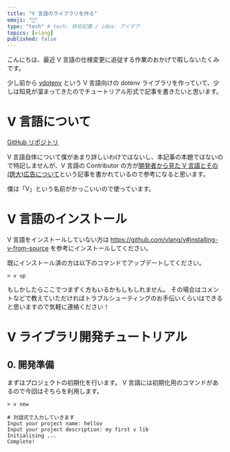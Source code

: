 ```yaml
---
title: "V 言語のライブラリを作る"
emoji: "👾"
type: "tech" # tech: 技術記事 / idea: アイデア
topics: [vlang]
published: false
---
```


こんにちは、最近 V 言語の仕様変更に追従する作業のおかげで暇しないたくみです。

少し前から [vdotenv](https://github.com/zztkm/vdotenv) という V 言語向けの dotenv ライブラリを作っていて、少しは知見が溜まってきたのでチュートリアル形式で記事を書きたいと思います。


# V 言語について

[GitHub リポジトリ](https://github.com/vlang/v)

V 言語自体について僕があまり詳しいわけではないし、本記事の本題ではないので特記しませんが、V 言語の Contributor の方が[開発者から見た V 言語とその(誇大)広告について](https://zenn.dev/zakuro9715/articles/vlang-from-contributor-perspective)という記事を書かれているので参考になると思います。

僕は「V」という名前がかっこいいので使っています。


# V 言語のインストール

V 言語をインストールしていない方は https://github.com/vlang/v#installing-v-from-source を参考にインストールしてください。

既にインストール済の方は以下のコマンドでアップデートしてください。

```shell
> v up
```

もしかしたらここでつまずく方もいるかもしもしれません。
その場合はコメントなどで教えていただければトラブルシューティングのお手伝いくらいはできると思いますので気軽に連絡ください！


# V ライブラリ開発チュートリアル

## 0. 開発準備

まずはプロジェクトの初期化を行います。 V 言語には初期化用のコマンドがあるので今回はそちらを利用します。

```shell
> v new

# 対話式で入力していきます
Input your project name: hellov
Input your project description: my first v lib
Initialising ...
Complete!
```
